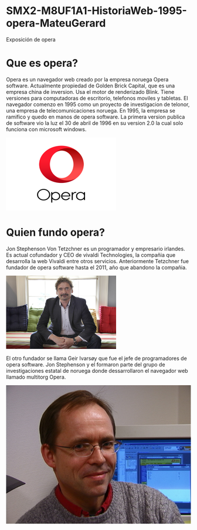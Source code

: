 # SMX2-M8UF1A1-HistoriaWeb-1995-opera-MateuGerard
Exposición de opera
# Que es opera?

Opera es un navegador web creado por la empresa noruega Opera software. Actualmente propiedad de Golden Brick Capital, que es una empresa china de inversion. Usa el motor de renderizado Blink. Tiene versiones para computadoras de escritorio, telefonos moviles y tabletas.
El navegador comenzo en 1995 como un proyecto de investigacion de telonor, una empresa de telecomunicaciones noruega. En 1995, la empresa se ramifico y quedo en manos de opera software. 
La primera version publica de software vio la luz el 30 de abril de 1996 en su version 2.0 la cual solo funciona con microsoft windows.


<img src="https://github.com/gery1810/SMX2-M8UF1A1-HistoriaWeb-1995-opera-MateuGerard/blob/main/logo_opera-nuevo.jpg" alt="Logo" width="300" height="200" />


# Quien fundo opera? 
Jon Stephenson Von Tetzchner es un programador y empresario irlandes. Es actual cofundador y CEO de vivaldi Technologies, la compañia que desarrolla la web Vivaldi entre otros servicios. Anteriormente Tetzchner fue fundador de opera software hasta el 2011, año que abandono la compañia.


<img src="https://github.com/gery1810/SMX2-M8UF1A1-HistoriaWeb-1995-opera-MateuGerard/blob/main/1200px-Jon_von_Tetzchner_in_June_2015%2C_Magnolia_(Massachusetts%2C_USA).jpg" alt="Logo" width="300" height="200" />




El otro fundador se llama Geir Ivarsøy que fue el jefe de programadores de opera software. Jon Stephenson y el formaron parte del grupo de investigaciones estatal de noruega donde dessarrollaron el navegador web llamado multitorg Opera.

![Geir Ivarsøy](https://github.com/gery1810/SMX2-M8UF1A1-HistoriaWeb-1995-opera-MateuGerard/blob/main/GeirIvarsoey.jpg "Geir Ivarsøy")

